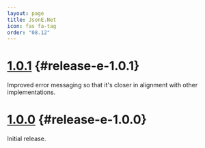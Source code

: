 ```yaml
---
layout: page
title: JsonE.Net
icon: fas fa-tag
order: "08.12"
---
```

# [1.0.1](https://github.com/gregsdennis/json-everything/pull/569) {#release-e-1.0.1}

Improved error messaging so that it's closer in alignment with other implementations.

# [1.0.0](https://github.com/gregsdennis/json-everything/pull/566) {#release-e-1.0.0}

Initial release.
